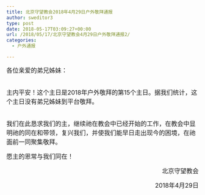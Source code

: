 ```yaml
---
title: 北京守望教会2018年4月29日户外敬拜通报
author: sweditor3
type: post
date: 2018-05-17T03:09:27+00:00
url: /2018/05/17/北京守望教会4月29日户外敬拜通报2/
categories:
  - 户外通报

---
```

<span style="font-size: 12pt;">各位亲爱的弟兄姊妹：</span>
  
<span style="font-size: 12pt;"><br /> 主内平安！这个主日是2018年户外敬拜的第15个主日。据我们统计，这个主日没有弟兄姊妹到平台敬拜。</span>
  
<span style="font-size: 12pt;"><br /> 我们在此恳求我们的主，继续祂在教会中已经开始的工作，在教会中显明祂的同在和带领，复兴我们，并使我们能早日走出现今的困境，在祂面前一同聚集敬拜。</span>

<span style="font-size: 12pt;">愿主的恩常与我们同在！</span>

<p style="text-align: right;">
  <span style="font-size: 12pt;">北京守望教会</span>
</p>

<p style="text-align: right;">
  <span style="font-size: 12pt;">2018年4月29日</span>
</p>